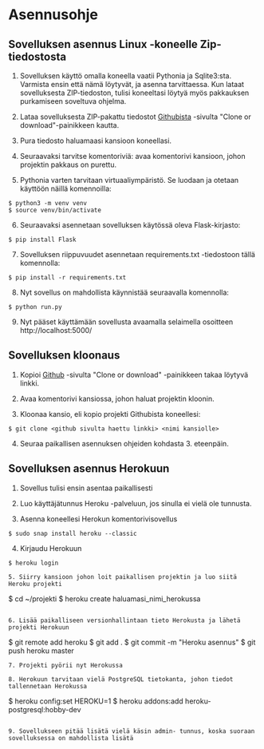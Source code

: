 # Asennusohje

## Sovelluksen asennus Linux -koneelle Zip-tiedostosta

1. Sovelluksen käyttö omalla koneella vaatii Pythonia ja Sqlite3:sta. Varmista ensin että nämä löytyvät, ja asenna tarvittaessa. Kun lataat sovelluksesta ZIP-tiedoston, tulisi koneeltasi löytyä myös pakkauksen purkamiseen soveltuva ohjelma. 

2. Lataa sovelluksesta ZIP-pakattu tiedostot [Githubista](https://github.com/apndx/Karaokepal) -sivulta "Clone or download"-painikkeen kautta.

3. Pura tiedosto haluamaasi kansioon koneellasi.

4. Seuraavaksi tarvitse komentoriviä: avaa komentorivi kansioon, johon projektin pakkaus on purettu.

5. Pythonia varten tarvitaan virtuaaliympäristö. Se luodaan ja otetaan käyttöön näillä komennoilla:

```
$ python3 -m venv venv
$ source venv/bin/activate
```

6. Seuraavaksi asennetaan sovelluksen käytössä oleva Flask-kirjasto:
```
$ pip install Flask
```

7. Sovelluksen riippuvuudet asennetaan requirements.txt -tiedostoon tällä komennolla:
```
$ pip install -r requirements.txt
```

8. Nyt sovellus on mahdollista käynnistää seuraavalla komennolla:
```
$ python run.py
```

9. Nyt pääset käyttämään sovellusta avaamalla selaimella osoitteen http://localhost:5000/


## Sovelluksen kloonaus

1. Kopioi [Github](https://github.com/apndx/Karaokepal) -sivulta "Clone or download" -painikkeen takaa löytyvä linkki.

2. Avaa komentorivi kansiossa, johon haluat projektin kloonin.

3. Kloonaa kansio, eli kopio projekti Githubista koneellesi:
```
$ git clone <github sivulta haettu linkki> <nimi kansiolle>
```
4. Seuraa paikallisen asennuksen ohjeiden kohdasta 3. eteenpäin.


## Sovelluksen asennus Herokuun

1. Sovellus tulisi ensin asentaa paikallisesti

2. Luo käyttäjätunnus Heroku -palveluun, jos sinulla ei vielä ole tunnusta.

3. Asenna koneellesi Herokun komentorivisovellus
```
$ sudo snap install heroku --classic
```

4. Kirjaudu Herokuun
```
$ heroku login

5. Siirry kansioon johon loit paikallisen projektin ja luo siitä Heroku projekti
```
$ cd ~/projekti
$ heroku create haluamasi_nimi_herokussa
```

6. Lisää paikalliseen versionhallintaan tieto Herokusta ja lähetä projekti Herokuun
```
$ git remote add heroku
$ git add .
$ git commit -m "Heroku asennus"
$ git push heroku master
```
7. Projekti pyörii nyt Herokussa

8. Herokuun tarvitaan vielä PostgreSQL tietokanta, johon tiedot tallennetaan Herokussa
```
$ heroku config:set HEROKU=1
$ heroku addons:add heroku-postgresql:hobby-dev
```

9. Sovellukseen pitää lisätä vielä käsin admin- tunnus, koska suoraan sovelluksessa on mahdollista lisätä 
